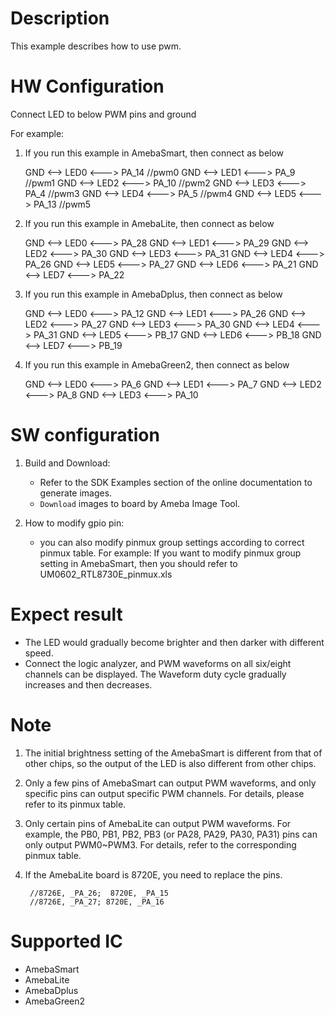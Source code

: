 # Description
This example describes how to use pwm.

# HW Configuration
Connect LED to below PWM pins and ground

For example:
1. If you run this example in AmebaSmart, then connect as below

	GND <--> LED0 <---> PA_14 //pwm0
	GND <--> LED1 <---> PA_9  //pwm1
	GND <--> LED2 <---> PA_10 //pwm2
	GND <--> LED3 <---> PA_4  //pwm3
	GND <--> LED4 <---> PA_5  //pwm4
	GND <--> LED5 <---> PA_13 //pwm5
2. If you run this example in AmebaLite, then connect as below

	GND <--> LED0 <---> PA_28
	GND <--> LED1 <---> PA_29
	GND <--> LED2 <---> PA_30
	GND <--> LED3 <---> PA_31
	GND <--> LED4 <---> PA_26
	GND <--> LED5 <---> PA_27
	GND <--> LED6 <---> PA_21
	GND <--> LED7 <---> PA_22
3. If you run this example in AmebaDplus, then connect as below

	GND <--> LED0 <---> PA_12
	GND <--> LED1 <---> PA_26
	GND <--> LED2 <---> PA_27
	GND <--> LED3 <---> PA_30
	GND <--> LED4 <---> PA_31
	GND <--> LED5 <---> PB_17
	GND <--> LED6 <---> PB_18
	GND <--> LED7 <---> PB_19

4. If you run this example in AmebaGreen2, then connect as below

	GND <--> LED0 <---> PA_6
	GND <--> LED1 <---> PA_7
	GND <--> LED2 <---> PA_8
	GND <--> LED3 <---> PA_10
# SW configuration
1. Build and Download:
   * Refer to the SDK Examples section of the online documentation to generate images.
   * `Download` images to board by Ameba Image Tool.

2. How to modify gpio pin:
   - you can also modify pinmux group settings according to correct pinmux table. For example:
    If you want to modify pinmux group setting in AmebaSmart, then you should refer to UM0602_RTL8730E_pinmux.xls

# Expect result

  - The LED would gradually become brighter and then darker with different speed.
  - Connect the logic analyzer, and PWM waveforms on all six/eight channels can be displayed. The Waveform duty cycle gradually increases and then decreases.

# Note
1. The initial brightness setting of the AmebaSmart is different from that of other chips, so the output of the LED is also different from other chips.

2. Only a few pins of AmebaSmart can output PWM waveforms, and only specific pins can output specific PWM channels. For details, please refer to its pinmux table.

3. Only certain pins of AmebaLite can output PWM waveforms. For example, the PB0, PB1, PB2, PB3 (or PA28, PA29, PA30, PA31) pins can only output PWM0~PWM3. For details, refer to the corresponding pinmux table.

4. If the AmebaLite board is 8720E, you need to replace the pins.

   ```shell
    //8726E, _PA_26;  8720E, _PA_15
    //8726E, _PA_27; 8720E, _PA_16
   ```

# Supported IC
  - AmebaSmart
  - AmebaLite
  - AmebaDplus
  - AmebaGreen2
